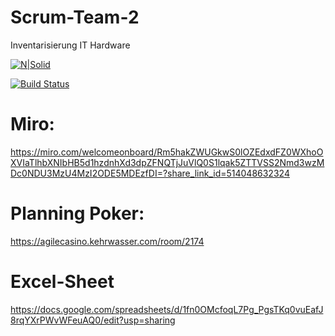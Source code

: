 # Scrum-Team-2
Inventarisierung IT Hardware

[![N|Solid](https://cldup.com/dTxpPi9lDf.thumb.png)](https://nodesource.com/products/nsolid)

[![Build Status](https://travis-ci.org/joemccann/dillinger.svg?branch=master)](https://travis-ci.org/joemccann/dillinger)


# Miro:
https://miro.com/welcomeonboard/Rm5hakZWUGkwS0lOZEdxdFZ0WXhoOXVIaTlhbXNIbHB5d1hzdnhXd3dpZFNQTjJuVlQ0S1lqak5ZTTVSS2Nmd3wzMDc0NDU3MzU4MzI2ODE5MDEzfDI=?share_link_id=514048632324


# Planning Poker:
https://agilecasino.kehrwasser.com/room/2174


# Excel-Sheet
https://docs.google.com/spreadsheets/d/1fn0OMcfoqL7Pg_PgsTKq0vuEafJ8rqYXrPWvWFeuAQ0/edit?usp=sharing
